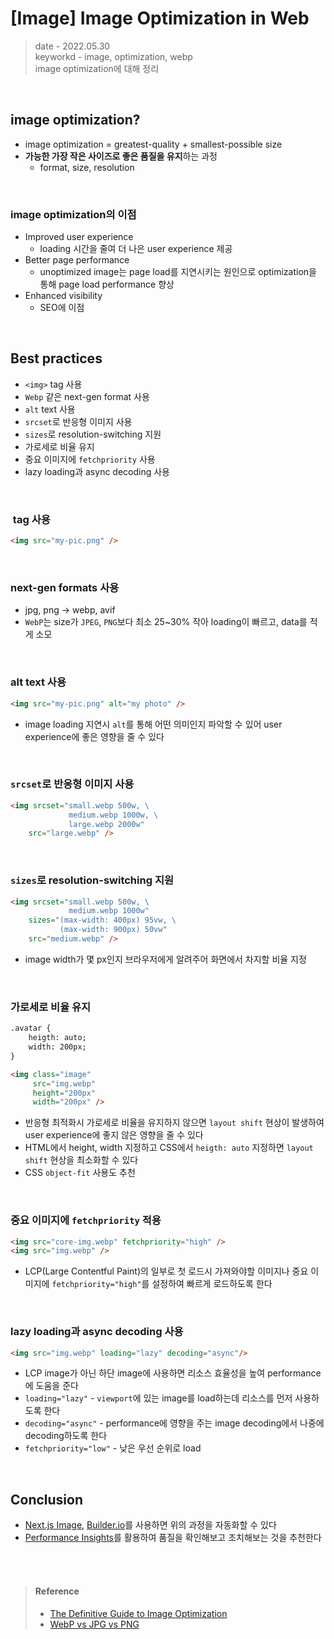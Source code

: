 # [Image] Image Optimization in Web
> date - 2022.05.30  
> keyworkd - image, optimization, webp  
> image optimization에 대해 정리

<br>

## image optimization?
* image optimization = greatest-quality + smallest-possible size
* **가능한 가장 작은 사이즈로 좋은 품질을 유지**하는 과정
  * format, size, resolution

<br>

### image optimization의 이점
* Improved user experience
  * loading 시간을 줄여 더 나은 user experience 제공
* Better page performance
  * unoptimized image는 page load를 지연시키는 원인으로 optimization을 통해 page load performance 향상
* Enhanced visibility
  * SEO에 이점


<br>

## Best practices
* `<img>` tag 사용
* `Webp` 같은 next-gen format 사용
* `alt` text 사용
* `srcset`로 반응형 이미지 사용
* `sizes`로 resolution-switching 지원
* 가로세로 비율 유지
* 중요 이미지에 `fetchpriority` 사용
* lazy loading과 async decoding 사용

<br>

### <img> tag 사용
```html
<img src="my-pic.png" />
```

<br>

### next-gen formats 사용
* jpg, png -> webp, avif
* `WebP`는 size가 `JPEG`, `PNG`보다 최소 25~30% 작아 loading이 빠르고, data를 적게 소모

<br>

### alt text 사용
```html
<img src="my-pic.png" alt="my photo" />
```
* image loading 지연시 `alt`를 통해 어떤 의미인지 파악할 수 있어 user experience에 좋은 영향을 줄 수 있다

<br>

### `srcset`로 반응형 이미지 사용
```html
<img srcset="small.webp 500w, \
             medium.webp 1000w, \
             large.webp 2000w"
    src="large.webp" />
```

<br>

### `sizes`로 resolution-switching 지원
```html
<img srcset="small.webp 500w, \
             medium.webp 1000w"
    sizes="(max-width: 400px) 95vw, \
           (max-width: 900px) 50vw"
    src="medium.webp" />
```
* image width가 몇 px인지 브라우저에게 알려주어 화면에서 차지할 비율 지정

<br>

### 가로세로 비율 유지
```html
.avatar {
    heigth: auto;
    width: 200px;
}

<img class="image"
     src="img.webp"
     height="200px"
     width="200px" />
```
* 반응형 최적화시 가로세로 비율을 유지하지 않으면 `layout shift` 현상이 발생하여 user experience에 좋지 않은 영향을 줄 수 있다
* HTML에서 height, width 지정하고 CSS에서 `heigth: auto` 지정하면 `layout shift` 현상을 최소화할 수 있다
* CSS `object-fit` 사용도 추천

<br>

### 중요 이미지에 `fetchpriority` 적용
```html
<img src="core-img.webp" fetchpriority="high" />
<img src="img.webp" />
```
* LCP(Large Contentful Paint)의 일부로 첫 로드시 가져와야할 이미지나 중요 이미지에 `fetchpriority="high"`를 설정하여 빠르게 로드하도록 한다

<br>

### lazy loading과 async decoding 사용
```html
<img src="img.webp" loading="lazy" decoding="async"/>
```

* LCP image가 아닌 하단 image에 사용하면 리소스 효율성을 높여 performance에 도움을 준다
* `loading="lazy"` - `viewport`에 있는 image를 load하는데 리소스를 먼저 사용하도록 한다
* `decoding="async"` - performance에 영향을 주는 image decoding에서 나중에 decoding하도록 한다
* `fetchpriority="low"` - 낮은 우선 순위로 load

<br>

## Conclusion
* [Next.js Image](https://nextjs.org/docs/api-reference/next/image), [Builder.io](https://www.builder.io/m/developers)를 사용하면 위의 과정을 자동화할 수 있다
* [Performance Insights](https://www.builder.io/c/performance-insights)를 활용하여 품질을 확인해보고 조치해보는 것을 추천한다


<br><br>

> #### Reference
> * [The Definitive Guide to Image Optimization](https://www.builder.io/blog/the-definitive-guide-to-image-optimization)
> * [WebP vs JPG vs PNG](./webp_vs_jpg_vs_png.md)
